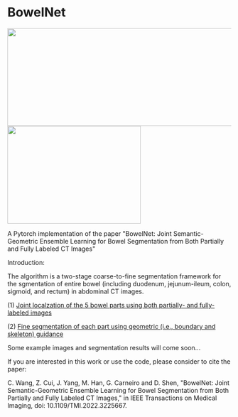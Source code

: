 # BowelNet




<img width="700" height="220" src="https://github.com/runningcw/BowelNet/blob/master/bowel_fineseg/arch/pipeline.png"/></dev>
<img width="300" height="220" src="https://github.com/runningcw/BowelNet/blob/master/bowel_fineseg/arch/segmentors.png"/></dev>


A Pytorch implementation of the paper "BowelNet: Joint Semantic-Geometric Ensemble Learning for Bowel Segmentation from Both Partially and Fully Labeled CT Images"


Introduction:

The algorithm is a two-stage coarse-to-fine segmentation framework for the sgmentation of entire bowel (including duodenum, jejunum-ileum, colon, sigmoid, and rectum) in abdominal CT images. 

(1) [Joint localzation of the 5 bowel parts using both partially- and fully-labeled images](https://github.com/runningcw/BowelNet/tree/master/bowel_coarseseg)

(2) [Fine segmentation of each part using geometric (i.e., boundary and skeleton) guidance](https://github.com/runningcw/BowelNet/tree/master/bowel_fineseg)


Some example images and segmentation results will come soon...

   
If you are interested in this work or use the code, please consider to cite the paper:

C. Wang, Z. Cui, J. Yang, M. Han, G. Carneiro and D. Shen, "BowelNet: Joint Semantic-Geometric Ensemble Learning for Bowel Segmentation from Both Partially and Fully Labeled CT Images," in IEEE Transactions on Medical Imaging, doi: 10.1109/TMI.2022.3225667.
